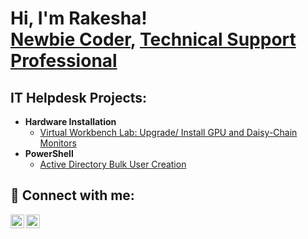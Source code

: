 <h1>Hi, I'm Rakesha! <br/><a href="https://github.com/uneekwriter">Newbie Coder</a>, <a href="https://www.linkedin.com/in/rakeshaj/">Technical Support Professional</a></h1>

<h2>IT Helpdesk Projects:</h2>

- <b>Hardware Installation</b>
  - [Virtual Workbench Lab: Upgrade/ Install GPU and Daisy-Chain Monitors](https://github.com/uneekwriter/Upgrade-Install-GPU)
- <b>PowerShell</b>
  - [Active Directory Bulk User Creation](https://github.com/uneekwriter/ActiveDirectoryLab)

<h2> 🤳 Connect with me:</h2>

[<img align="left" alt="RakeshaNicole | YouTube" width="22px" src="https://img.icons8.com/?size=100&id=19318&format=png&color=000000" />][youtube]
[<img align="left" alt="RakeshaBass | LinkedIn" width="22px" src="https://img.icons8.com/?size=100&id=13930&format=png&color=000000" />][linkedin]

[youtube]: https://www.youtube.com/c/NaturalIntrospection84
[linkedin]: https://linkedin.com/in/rakeshaj/

<!--
**uneekwriter/uneekwriter** is a ✨ _special_ ✨ repository because its `README.md` (this file) appears on your GitHub profile.

Here are some ideas to get you started:

- 🔭 I’m currently working on ...
- 🌱 I’m currently learning ...
- 👯 I’m looking to collaborate on ...
- 🤔 I’m looking for help with ...
- 💬 Ask me about ...
- 📫 How to reach me: ...
- 😄 Pronouns: ...
- ⚡ Fun fact: ...
-->
